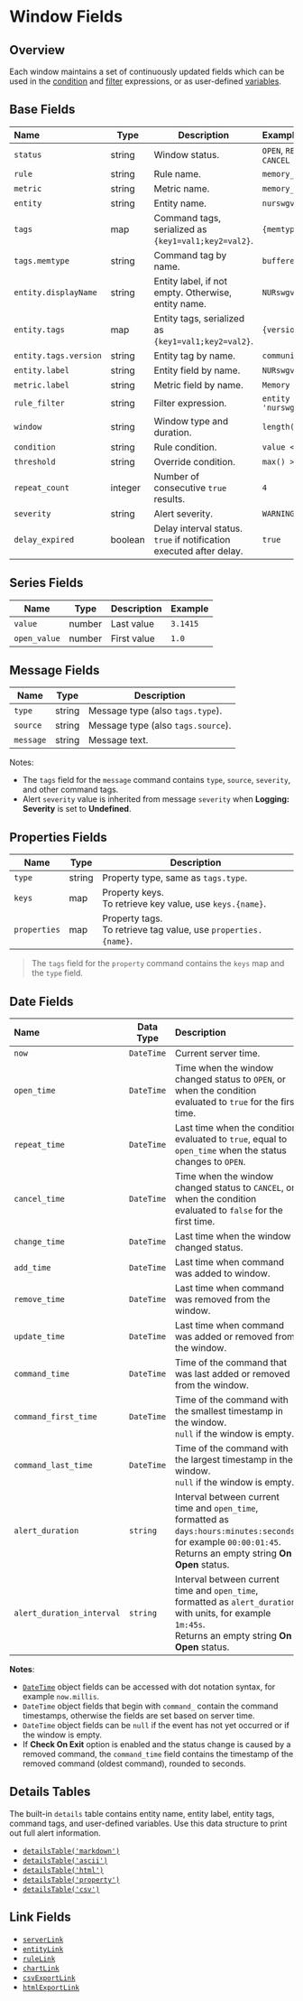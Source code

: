 # Window Fields

## Overview

Each window maintains a set of continuously updated fields which can be used in the [condition](condition.md) and [filter](filters.md) expressions, or as user-defined [variables](variables.md).

## Base Fields

**Name**|**Type**|**Description**|**Example**
:---|---|---|:---
`status` | string | Window status. | `OPEN`, `REPEAT`, or `CANCEL`
`rule` | string | Rule name. | `memory_low`
`metric` | string | Metric name. | `memory_free`
`entity` | string | Entity name. | `nurswgvml007`
`tags` | map | Command tags, serialized as `{key1=val1;key2=val2}`. | `{memtype=buffered}`
`tags.memtype` | string | Command tag by name. | `buffered`
`entity.displayName` | string | Entity label, if not empty. Otherwise, entity name. | `NURswgvml007`
`entity.tags` | map | Entity tags, serialized as `{key1=val1;key2=val2}`. | `{version=community}`
`entity.tags.version` | string | Entity tag by name. | `community`
`entity.label` | string | Entity field by name. | `NURswgvml007`
`metric.label` | string | Metric field by name. | `Memory Free, Bytes`
`rule_filter` | string | Filter expression. | `entity != 'nurswghbs001'`
`window` | string | Window type and duration. | `length(1)`
`condition` | string | Rule condition. | `value < 75`
`threshold` | string | Override condition. | `max() > 20`
`repeat_count` | integer | Number of consecutive `true` results. | `4`
`severity` | string | Alert severity. | `WARNING`
`delay_expired` | boolean | Delay interval status.<br>`true` if notification executed after delay.| `true`

## Series Fields

|**Name**|**Type**|**Description**|**Example**|
|---|---|---|--|
| `value` | number | Last value | `3.1415` |
| `open_value` | number | First value | `1.0` |

## Message Fields

|**Name**|**Type**|**Description**|
|---|---|---|
| `type` | string | Message type (also `tags.type`). |
| `source` | string | Message type (also `tags.source`). |
| `message` | string | Message text. |

Notes:

* The `tags` field for the `message` command contains `type`, `source`, `severity`, and other command tags.
* Alert `severity` value is inherited from message `severity` when **Logging: Severity** is set to **Undefined**.

## Properties Fields

|**Name**|**Type**|**Description**|
|---|---|---|
| `type` | string | Property type, same as `tags.type`. |
| `keys` | map | Property keys.<br>To retrieve key value, use `keys.{name}`. |
| `properties` | map | Property tags.<br>To retrieve tag value, use `properties.{name}`. |

> The `tags` field for the `property` command contains the `keys` map and the `type` field.

## Date Fields

<!-- markdownlint-disable MD102 -->

**Name**|**Data Type**|**Description**
:---|---|:---
`now` | `DateTime` | Current server time.
`open_time` | `DateTime` | Time when the window changed status to `OPEN`, or when the condition evaluated to `true` for the first time.
`repeat_time` | `DateTime` | Last time when the condition evaluated to `true`, equal to `open_time` when the status changes to `OPEN`.
`cancel_time` | `DateTime` | Time when the window changed status to `CANCEL`, or when the condition evaluated to `false` for the first time.
`change_time` | `DateTime` | Last time when the window changed status.
`add_time` | `DateTime` | Last time when command was added to window.
`remove_time` | `DateTime` | Last time when command was removed from the window.
`update_time` | `DateTime` | Last time when command was added or removed from the window.
`command_time` | `DateTime` | Time of the command that was last added or removed from the window.
`command_first_time` | `DateTime` | Time of the command with the smallest timestamp in the window.<br>`null` if the window is empty.
`command_last_time` | `DateTime` | Time of the command with the largest timestamp in the window.<br>`null` if the window is empty.
`alert_duration` | `string` | Interval between current time and `open_time`, formatted as `days:hours:minutes:seconds`, for example `00:00:01:45`.<br>Returns an empty string **On Open** status.
`alert_duration_interval` | `string` | Interval between current time and `open_time`, formatted as `alert_duration` with units, for example `1m:45s`.<br>Returns an empty string **On Open** status.

<!-- markdownlint-enable MD102 -->

**Notes**:

* [`DateTime`](object-datetime.md) object fields can be accessed with dot notation syntax, for example `now.millis`.
* `DateTime` object fields that begin with `command_` contain the command timestamps, otherwise the fields are set based on server time.
* `DateTime` object fields can be `null` if the event has not yet occurred or if the window is empty.
* If **Check On Exit** option is enabled and the status change is caused by a removed command, the `command_time` field contains the timestamp of the removed command (oldest command), rounded to seconds.

## Details Tables

The built-in `details` table contains entity name, entity label, entity tags, command tags, and user-defined variables. Use this data structure to print out full alert information.

* [`detailsTable('markdown')`](details-table.md#markdown)
* [`detailsTable('ascii')`](details-table.md#ascii)
* [`detailsTable('html')`](details-table.md#html)
* [`detailsTable('property')`](details-table.md#property)
* [`detailsTable('csv')`](details-table.md#csv)

## Link Fields

* [`serverLink`](links.md#serverlink)
* [`entityLink`](links.md#entitylink)
* [`ruleLink`](links.md#rulelink)
* [`chartLink`](links.md#chartlink)
* [`csvExportLink`](links.md#csvexportlink)
* [`htmlExportLink`](links.md#htmlexportlink)

